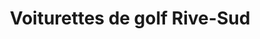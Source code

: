 ---
title: "Voiturettes de golf Rive-Sud"
url: /carignan/voiturettes-de-golf-rive-sud/
shop: Allgemein
---